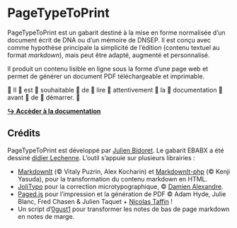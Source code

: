 
# PageTypeToPrint

PageTypeToPrint est un gabarit destiné à la mise en forme normalisée d’un document écrit de DNA ou d’un mémoire de DNSEP. Il est conçu avec comme hypothèse principale la simplicité de l’édition (contenu textuel au format *markdown*), mais peut être adapté, augmenté et personnalisé.

Il produit un contenu lisible en ligne sous la forme d’une page web et permet de générer un document PDF téléchargeable et imprimable.

👏 Il 👏 est 👏 souhaitable 👏 de 👏 lire 👏 attentivement 👏 la 👏 documentation 👏 avant 👏 de 👏 démarrer. 👏

[**↪ Accèder à la documentation**](https://ebabx.github.io/PageTypeToPrint/)

## Crédits

PageTypeToPrint est développé par [Julien Bidoret](https://ateliers.esad-pyrenees.fr/web). Le gabarit EBABX a été dessiné [didier Lechenne](https://lechenne.fr). L’outil s’appuie sur plusieurs librairies : 
* [MarkdownIt](https://opencollective.com/markdown-it) (© Vitaly Puzrin, Alex Kocharin) et [MarkdownIt-php](https://github.com/kaoken/markdown-it-php) (© Kenji Yasuda), pour la transformation du contenu markdown en HTML. 
* [JoliTypo](https://github.com/jolicode/JoliTypo/) pour la correction microtypographique, © [Damien Alexandre](http://jolicode.com).
* [Paged.js](https://pagedjs.org/) pour l’impression et la génération de PDF © Adam Hyde, Julie Blanc, Fred Chasen & Julien Taquet + [Nicolas Taffin](https://gitlab.com/nicolastaf/pagedjs-reload-in-place) !
* Un script d’[0gust1](https://gist.github.com/0gust1/260638bd34a434e7f3dd) pour transformer les notes de bas de page markdown en notes de marge.

